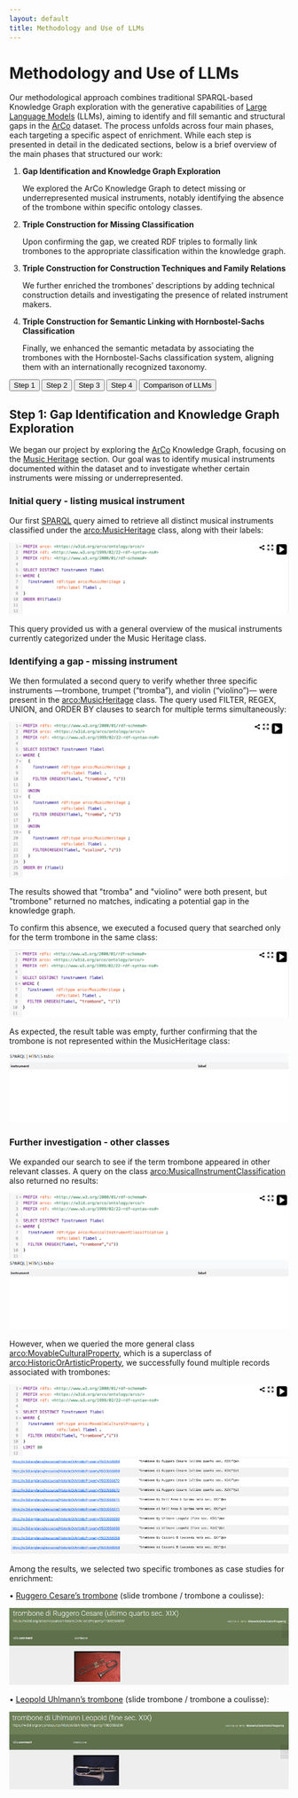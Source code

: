 ```yaml
---
layout: default
title: Methodology and Use of LLMs
---
```


# Methodology and Use of LLMs

Our methodological approach combines traditional SPARQL-based Knowledge Graph exploration with the generative capabilities of [Large Language Models](https://en.wikipedia.org/wiki/Large_language_model) (LLMs), aiming to identify and fill semantic and structural gaps in the [ArCo](http://wit.istc.cnr.it/arco) dataset. The process unfolds across four main phases, each targeting a specific aspect of enrichment. While each step is presented in detail in the dedicated sections, below is a brief overview of the main phases that structured our work:

<ol> 
<li><b>Gap Identification and Knowledge Graph Exploration</b></li>

We explored the ArCo Knowledge Graph to detect missing or underrepresented musical instruments, notably identifying the absence of the trombone within specific ontology classes.

<li><b>Triple Construction for Missing Classification</b></li>

Upon confirming the gap, we created RDF triples to formally link trombones to the appropriate classification within the knowledge graph.

<li><b>Triple Construction for Construction Techniques and Family Relations</b></li>

We further enriched the trombones’ descriptions by adding technical construction details and investigating the presence of related instrument makers.

<li><b>Triple Construction for Semantic Linking with Hornbostel-Sachs Classification</b></li>

Finally, we enhanced the semantic metadata by associating the trombones with the Hornbostel-Sachs classification system, aligning them with an internationally recognized taxonomy.

</ol>




<div class="step-menu">
  <button onclick="showStep('step1')">Step 1</button>
  <button onclick="showStep('step2')">Step 2</button>
  <button onclick="showStep('step3')">Step 3</button>
  <button onclick="showStep('step4')">Step 4</button>
  <button onclick="showStep('Comparison_of_LLMs')">Comparison of LLMs</button>
</div>


<div id="step1" class="step-content">
  <h2>Step 1: Gap Identification and Knowledge Graph Exploration</h2>
  <p>
  We began our project by exploring the <a href="http://wit.istc.cnr.it/arco">ArCo</a> Knowledge Graph, focusing on the <a href="https://w3id.org/arco/ontology/arco/MusicHeritage">Music Heritage</a> section. Our goal was to identify musical instruments documented within the dataset and to investigate whether certain instruments were missing or underrepresented.

<h3>Initial query - listing musical instrument</h3>

Our first <a href="https://dati.cultura.gov.it/sparql">SPARQL</a> query aimed to retrieve all distinct musical instruments classified under the <a href="https://w3id.org/arco/ontology/arco/MusicHeritage">arco:MusicHeritage</a> class, along with their labels:

<img src="./assets/images/img1.png" alt="img1">

This query provided us with a general overview of the musical instruments currently categorized under the Music Heritage class.

<h3>Identifying a gap - missing instrument</h3>

We then formulated a second query to verify whether three specific instruments —trombone, trumpet (“tromba”), and violin (“violino”)— were present in the <a href="https://w3id.org/arco/ontology/arco/MusicHeritage">arco:MusicHeritage</a> class. 
The query used FILTER, REGEX, UNION, and ORDER BY clauses to search for multiple terms simultaneously:

<img src="./assets/images/img2.png" alt="img2">

The results showed that "tromba" and "violino" were both present, but "trombone" returned no matches, indicating a potential gap in the knowledge graph.

To confirm this absence, we executed a focused query that searched only for the term trombone in the same class:

<img src="./assets/images/img3.png" alt="img3">

As expected, the result table was empty, further confirming that the trombone is not represented within the MusicHeritage class:

<img src="./assets/images/img4.png" alt="img4">

<h3>Further investigation - other classes</h3>

We expanded our search to see if the term trombone appeared in other relevant classes. A query on the class <a href="https://w3id.org/arco/ontology/arco/MusicalInstrumentClassification">arco:MusicalInstrumentClassification</a> also returned no results:

<img src="./assets/images/img5.png" alt="img5">

<img src="./assets/images/img6.png" alt="img6">

However, when we queried the more general class <a href="https://w3id.org/arco/ontology/arco/MovableCulturalProperty">arco:MovableCulturalProperty</a>, which is a superclass of <a href="https://w3id.org/arco/ontology/arco/HistoricOrArtisticProperty">arco:HistoricOrArtisticProperty</a>, we successfully found multiple records associated with trombones:

<img src="./assets/images/img7.png" alt="img7">

<img src="./assets/images/img8.png" alt="img8">

Among the results, we selected two specific trombones as case studies for enrichment:

•	<a href="https://dati.beniculturali.it/lodview-arco/resource/HistoricOrArtisticProperty/1500556869.html">Ruggero Cesare’s trombone</a> (slide trombone / trombone a coulisse):

<img src="./assets/images/img9.png" alt="img9">

•	<a href="https://dati.beniculturali.it/lodview-arco/resource/HistoricOrArtisticProperty/1500556890.html">Leopold Uhlmann’s trombone</a> (slide trombone / trombone a coulisse):

<img src="./assets/images/img10.png" alt="img10">
 
  </p>
</div>


<div id="step2" class="step-content" style="display:none;">
  <h2>Step 2: Triple Construction for Missing Classification</h2>
  <p>

 <h3>Gap confirmation and enrichment proposal</h3>

 <h4>• Using CONSTRUCT Sparql</h4>

We verified that these instruments —despite clearly being trombones— were not classified under <a href="https://w3id.org/arco/ontology/arco/MusicalInstrumentClassification">arco:MusicalInstrumentClassification</a>. This confirmed the presence of a semantic and structural gap in the ontology.

To address this, we proposed RDF triples to link these resources explicitly to the <a href="https://w3id.org/arco/ontology/arco/MusicalInstrumentClassification">arco:MusicalInstrumentClassification</a> class , enriching the dataset by making these associations machine-readable and formally integrated.

<img src="./assets/images/img11.png" alt="img11">

Using <a href="https://yasgui.org/">YASGUI</a> and the clause CONSTRUCT on SPARQL, we obtained this RDF triple to connect Cesare’s trombone to the class <a href="https://w3id.org/arco/ontology/arco/MusicalInstrumentClassification">MusicalInstrumentClassification</a>:

<img src="./assets/images/img12.png" alt="img12">

<h4>•	Using LLMs</h4>

After identifying the absence of the trombone within specific ArCo classes such as <a href="https://w3id.org/arco/ontology/arco/MusicalInstrumentClassification">MusicalInstrumentClassification</a>, we proceeded to create RDF triples to enrich the ArCo knowledge graph. In particular, we focused on connecting <a href="https://dati.beniculturali.it/lodview-arco/resource/HistoricOrArtisticProperty/1500556890.html">Leopold Uhlmann's trombone</a> to the missing class.

<h4>RDF Triple creation via few-shot prompting</h4>

To achieve this, we decided to rely on <a href="https://en.wikipedia.org/wiki/Large_language_model">Large Language Models</a> (LLMs) instead of manually constructing the triple. We used the few-shot prompting technique, in which two example RDF triples and SPARQL queries were provided to guide the LLMs’ response.
We used the same prompt across three different LLMs:

<ul>
  <li><a href="https://chatgpt.com/g/g-8i7WASBxj-home">ChatGPT</a></li>
  <li><a href="https://gemini.google.com/app?hl=it">Gemini</a></li>
  <li><a href="https://www.deepseek.com/en">DeepSeek</a></li>
</ul>

Prompt: 

<img src="./assets/images/img13.png" alt="img13">

Each LLM was asked to generate a triple linking the resource <https://w3id.org/arco/resource/HistoricOrArtisticProperty/1500556890.html> to the class <a href="https://w3id.org/arco/ontology/arco/MusicalInstrumentClassification">arco:MusicalInstrumentClassification</a>.

<ul>
<li>Gemini provided a syntactically correct RDF triple based on the examples, without further elaboration or explanation:
  
<img src="./assets/images/img14.png" alt="img14"></li>
    
<li>DeepSeek produced a similar response, accurately mimicking the format of the examples:

<img src="./assets/images/img15.png" alt="img15"></li>

<li>ChatGPT provided a triple based on the examples:

<img src="./assets/images/img16.png" alt="img16"></li>

</ul>

The responses were consistent across models, validating the effectiveness of few-shot prompting for this kind of structured output.
We used the queries suggested by these LLMs and we inserted one on <a href="https://yasgui.org/">YASGUI</a>:

<img src="./assets/images/img17.png" alt="img17">

In conclusion, we were able to fill the two gaps that we detected: in the first case, we filled it using the CONSTRUCT clause on SPARQL, while in the second case, we used the support of LLMs. In both cases, the RDF triples were correct.

 </p>
</div>


<div id="step3" class="step-content" style="display:none;">
  <h2>Step 3: Triple Construction for Construction Techniques and Family Relations</h2>
  <p>

<h3>Enriching ArCo with technical construction techniques</h3>

To further enhance the knowledge graph, we investigated technical construction characteristics relevant to trombones, such as the materials or fabrication techniques involved. This step involved zero-shot prompting (asking <a href="https://chatgpt.com/g/g-8i7WASBxj-home">ChatGPT</a> directly for possible construction techniques without any example).

Based on the LLM-generated suggestions, we manually verified which of the proposed techniques were present in <a href="http://wit.istc.cnr.it/arco">ArCo</a> via SPARQL queries. 

<img src="./assets/images/tab.png" alt="tab">

Among the construction techniques for trombones suggested by <a href="https://chatgpt.com/g/g-8i7WASBxj-home">ChatGPT</a>, we selected two that are commonly used for any kind of trombone: welding (saldatura) and coating (rivestimento). We decided to create RDF triples to link <a href="https://dati.beniculturali.it/lodview-arco/resource/HistoricOrArtisticProperty/1500556869.html">Cesare’s trombone</a> to these two techniques.
We made the following query to search the "saldatura” entity in the denotative description "<a href="https://dati.beniculturali.it/lodview-arco/ontology/denotative-description/TechnicalCharacteristic.html">technical characteristics</a>”.

<h4>Query - "saldatura" (welding):</h4> 

<img src="./assets/images/img20.png" alt="img20">

This query returned several entries, among which we selected the generic "<a href="https://dati.beniculturali.it/lodview-arco/resource/TechnicalCharacteristic/saldatura.html">saldatura</a>" technique.

<img src="./assets/images/img21.png" alt="img21">

<img src="./assets/images/img22.png" alt="img22">

<h4>RDF triple for welding</h4>

We created an RDF triple to associate the "<a href="https://dati.beniculturali.it/lodview-arco/resource/TechnicalCharacteristic/saldatura.html">saldatura</a>" technique with <a href="https://dati.beniculturali.it/lodview-arco/resource/HistoricOrArtisticProperty/1500556869.html">Ruggero Cesare’s trombone</a>:

<img src="./assets/images/img23.png" alt="img23">

The triple ensures that "<a href="https://dati.beniculturali.it/lodview-arco/resource/TechnicalCharacteristic/saldatura.html">saldatura</a>" is now displayed under the "material or technique" section of the trombone’s ArCo entry.

We repeated the same steps for the second selected technique (coating), as follows:

<h4>Query - "rivestimento" (coating):</h4> 

<img src="./assets/images/img24.png" alt="img24">

From this query, we selected the generic "<a href="https://dati.beniculturali.it/lodview-arco/resource/TechnicalCharacteristic/rivestimento.html">rivestimento</a>" technique:

<img src="./assets/images/img25.png" alt="img25">

<img src="./assets/images/img26.png" alt="img26">

<h4>RDF triple for coating</h4>

We created another triple linking "<a href="https://dati.beniculturali.it/lodview-arco/resource/TechnicalCharacteristic/rivestimento.html">rivestimento</a>" to <a href="https://dati.beniculturali.it/lodview-arco/resource/HistoricOrArtisticProperty/1500556869.html">Ruggero Cesare’s trombone</a>, similarly enhancing the descriptive detail under its "material or technique" field. 

<img src="./assets/images/img27.png" alt="img27">

<h3>Investigating the Uhlmann Family</h3>

To further investigate the historical and cultural relevance of the Uhlmann family, we consulted external sources such as <a href="http://www.williampetit.com/16/cor-viennois-uhlmann/vienna-horn-uhlmann.htm">William Petit’s documentation</a>, which highlight the important role played by this family in the 19th-century Viennese music scene, particularly in the field of instrument manufacturing.
We aimed to verify whether other members of the Uhlmann family (besides Leopold) were represented within the ArCo knowledge graph.

<h4>Zero-Shot Prompting with LLMs</h4>

Using a zero-shot prompting approach, we asked <a href="https://chatgpt.com/g/g-8i7WASBxj-home">ChatGPT</a> if there were other musical instrument makers from the Uhlmann family. The LLM listed a few names, such as Carl Uhlmann and Johann Uhlmann, based on its general knowledge base. However, this information alone was not sufficient—we needed to validate it against the ArCo knowledge graph. 

<img src="./assets/images/img28.png" alt="img28">

<h4>SPARQL query for Uhlmann family members</h4>

To check for the presence of these individuals in <a href="http://wit.istc.cnr.it/arco">ArCo</a>, we designed the following query using the keyword OPTIONAL to also capture partial or incomplete records:

<img src="./assets/images/img31.png" alt="img31">

<h4>Results and limitations</h4>

The query returned only four instances, all of which referred to Leopold Uhlmann. No other members of the Uhlmann family appeared in the ArCo dataset. 
Consequently:

<ul>
  <li>We were unable to construct RDF triples that would relate Leopold to any additional family members</li>
  <li>Despite LLM-generated suggestions pointing to historical relevance, this information could not be validated using the available structured data in ArCo</li>
  <li>We could not enrich Leopold’s personal ArCo page with familial links, as these individuals are not represented in the knowledge graph</li>
</ul>

<img src="./assets/images/img32.png" alt="img32">

This represents one of the core challenges of the project: while LLMs can generate plausible and historically-informed content, their outputs require careful validation when used to enrich structured, curated knowledge graphs. Without supporting entities in the target KG, no direct enrichment is possible.

  </p>
</div>

<div id="step4" class="step-content" style="display:none;">
  <h2>Step 4: Triple Construction for Semantic Linking with Hornbostel-Sachs Classification</h2>
  <p>

To further enhance the semantic description of the two trombones under study (those crafted by Leopold Uhlmann and Ruggero Cesare), we decided to associate them with a subclass of <a href="https://w3id.org/arco/ontology/arco/MusicalInstrumentClassification">MusicalInstrumentClassification</a>: the internationally recognized <a href="https://w3id.org/arco/ontology/arco/HornbostelSachsClassification">Hornbostel-Sachs classification</a>.

<h3>LLM support – zero-shot prompting</h3>

As a first step, we used <a href="https://chatgpt.com/g/g-8i7WASBxj-home">ChatGPT</a> with a zero-shot prompting technique to obtain information about the <a href="https://w3id.org/arco/ontology/arco/HornbostelSachsClassification">Hornbostel-Sachs classification</a>. We specified the kind of trombone (slide trombone), as we found this information during our research. The LLM provided a detailed explanation of this classification system, including its typical structure:

<img src="./assets/images/img33.png" alt="img33">

<h3>RDF triples: basic association with the Hornbostel-Sachs Class</h3>

We created two RDF triples to directly associate each trombone with the Hornbostel-Sachs classification class (<a href="https://w3id.org/arco/ontology/arco/HornbostelSachsClassification">arco:HornbostelSachsClassification</a>):

<ul>
  <li><a href="https://dati.beniculturali.it/lodview-arco/resource/HistoricOrArtisticProperty/1500556869.html">Cesare's trombone</a></li> &rarr; <a href="https://w3id.org/arco/ontology/arco/HornbostelSachsClassification">arco:HornbostelSachsClassification</a>

<li><a href="https://dati.beniculturali.it/lodview-arco/resource/HistoricOrArtisticProperty/1500556890.html">Uhlmann’s trombone</a></li> &rarr; <a href="https://w3id.org/arco/ontology/arco/HornbostelSachsClassification">arco:HornbostelSachsClassification</a>
</ul>

These were validated using <a href="https://yasgui.org/">YASGUI</a>, and the results showed correctly formed triples linking each instrument to the classification system. 

<ul>
<li><a href="https://dati.beniculturali.it/lodview-arco/resource/HistoricOrArtisticProperty/1500556869.html">Cesare's trombone</a>:</li>

<img src="./assets/images/img36.png" alt="img36">

<li><a href="https://dati.beniculturali.it/lodview-arco/resource/HistoricOrArtisticProperty/1500556890.html">Uhlmann’s trombone</a>:</li>

<img src="./assets/images/img35.png" alt="img35">
 </ul>
 
<h3>Enriching with Descriptive Properties: Chain-of-Thought LLM Prompting</h3>

To go further, we asked three LLMs (<a href="https://chatgpt.com/g/g-8i7WASBxj-home">ChatGPT</a>, <a href="https://gemini.google.com/app?hl=it">Gemini</a>, <a href="https://www.deepseek.com/en">DeepSeek</a>) how we could enrich the existing connections. Using a chain-of-thought prompting strategy, we elicited detailed suggestions for further properties related to the Hornbostel-Sachs class.

<img src="./assets/images/img37.png" alt="img37">

We applied the same prompt on <a href="https://gemini.google.com/app?hl=it">Gemini</a> and this is the answer:

<img src="./assets/images/img38.png" alt="img38">

<a href="https://www.deepseek.com/en">DeepSeek</a>’s answer: 

<img src="./assets/images/img39.png" alt="img39">

From the three answers, ChatGPT’s suggestion was selected because:

<ul>
  <li>It aligned more closely with ArCo’s formal ontology</li>
  <li>It included properties that exist within the ArCo schema</li>
</ul>

<h3>RDF Triples: Adding Hornbostel-Sachs Metadata</h3>

Following this model, we created RDF triples that associate each trombone (Uhlmann and Cesare) with these three properties, enriching their metadata in the KG.
These triples were also tested and validated through <a href="https://yasgui.org/">YASGUI</a>, ensuring that the structure conforms to the expected ArCo ontology standards.

<ul>
<li>Cesare’s triple:</li>

<img src="./assets/images/img41.png" alt="img41">

<li>Uhlmann’s triple:</li>

<img src="./assets/images/img40.png" alt="img40">
</ul>

By linking both trombones to Hornbostel-Sachs classifications—first at the class level, and then at the attribute level— we added rich semantic metadata that enhances their discoverability and interoperability within ArCo and beyond.
This step showcases a best practice in cultural heritage data enrichment, combining:

<ul>
  <li>LLM-driven insight</li>
  <li>ontology-aligned RDF modeling</li>
  <li>verifiable SPARQL querying</li>
</ul>

  </p>
</div>




<div id="Comparison_of_LLMs" class="step-content" style="display:none;">
  <h2> Comparison of LLMs</h2>
  <p>

We noticed that <a href="https://chatgpt.com/g/g-8i7WASBxj-home">ChatGPT</a> and <a href="https://gemini.google.com/app?hl=it">Gemini</a> tend to provide similar answers in both content and structure. In a few cases, <a href="https://chatgpt.com/g/g-8i7WASBxj-home">ChatGPT</a> proved to be more aligned with our needs and with the notions existing in the <a href="http://wit.istc.cnr.it/arco">ArCo</a> ontology.
We found the most significant difference in <a href="https://www.deepseek.com/en">DeepSeek</a>, which stands out for the length of its answers, often providing unrequested information, and for corrections or false solutions. 
Ultimately, the responses were consistent across models and most effective when using the few-shot prompting technique. <a href="https://chatgpt.com/g/g-8i7WASBxj-home">ChatGPT</a> emerged as the most insightful <a href="https://en.wikipedia.org/wiki/Large_language_model">LLM</a> for identifying valuable enrichment paths in the <a href="http://wit.istc.cnr.it/arco">ArCo</a> KG, particularly when using chain-of-thought and few-shot prompting. In conclusion, using multiple models provided a useful comparative perspective and reinforced the importance of prompt engineering and critical evaluation of <a href="https://en.wikipedia.org/wiki/Large_language_model">LLM</a> -generated content.

</p>
</div>


<script>
function showStep(id) {
  document.querySelectorAll('.step-content').forEach(el => el.style.display = 'none');
  document.getElementById(id).style.display = 'block';
}
</script>




